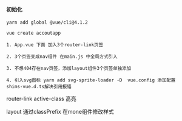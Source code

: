 #### 初始化
```
yarn add global @vue/cli@4.1.2

vue create accoutapp

1. App.vue 下面 加入3个router-link页签

2. 3个页签变成nav组件 在main.js 中全局方式引入

3. 不想404存在nav页签，添加layout组件3个页签单独添加

4. 引入svg图标 yarn add svg-sprite-loader -D  vue.config 添加配置
shims-vue.d.ts解决引用报错

```




router-link active-class 高亮

layout 通过classPrefix 在mone组件修改样式